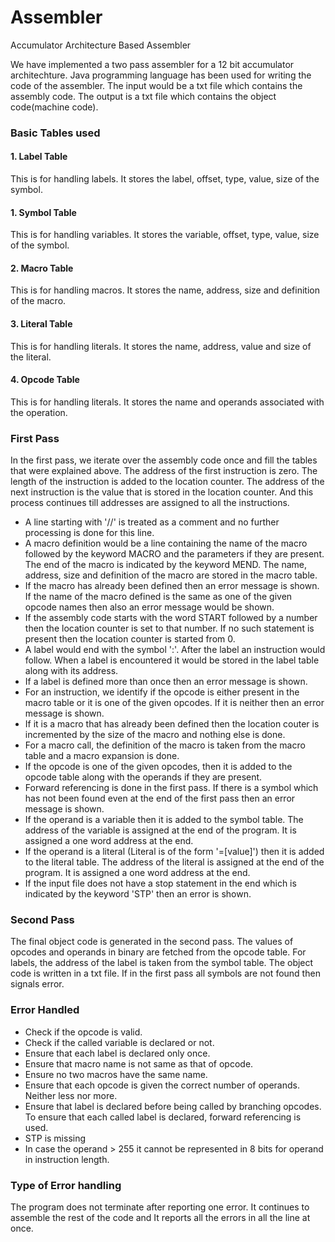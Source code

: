 # Assembler
Accumulator Architecture Based Assembler

We have implemented a two pass assembler for a 12 bit accumulator architechture. Java programming language has been used for writing the code of the assembler. The input would be a txt file which contains the assembly code. The output is a txt file which contains the object code(machine code).

 ### Basic Tables used
 #### 1. Label Table
 This is for handling labels. It stores the label, offset, type, value, size of the symbol. 
 #### 1. Symbol Table
 This is for handling variables. It stores the variable, offset, type, value, size of the symbol. 
 #### 2. Macro Table
 This is for handling macros. It stores the name, address, size and definition of the macro. 
 #### 3. Literal Table
 This is for handling literals. It stores the name, address, value and size of the literal.
 #### 4. Opcode Table
 This is for handling literals. It stores the name and operands associated with the operation.

 ### First Pass
In the first pass, we iterate over the assembly code once and fill the tables that were explained above. The address of the first instruction is zero. The length of the instruction is added to the location counter. The address of the next instruction is the value that is stored in the location counter. And this process continues till addresses are assigned to all the instructions. 
* A line starting with '//' is treated as a comment and no further processing is done for this line. 
* A macro definition would be a line containing the name of the macro followed by the keyword MACRO and the parameters if they are present. The end of the macro is indicated by the keyword MEND. The name, address, size and definition of the macro are stored in the macro table. 
* If the macro has already been defined then an error message is shown. If the name of the macro defined is the same as one of the given opcode names then also an error message would be shown.
* If the assembly code starts with the word START followed by a number then the location counter is set to that number. If no such statement is present then the location counter is started from 0. 
* A label would end with the symbol ':'. After the label an instruction would follow. When a label is encountered it would be stored in the label table along with its address.
* If a label is defined more than once then an error message is shown.
* For an instruction, we identify if the opcode is either present in the macro table or it is one of the given opcodes. If it is neither then an error message is shown. 
* If it is a macro that has already been defined then the location couter is incremented by the size of the macro and nothing else is done. 
* For a macro call, the definition of the macro is taken from the macro table and a macro expansion is done.
* If the opcode is one of the given opcodes, then it is added to the opcode table along with the operands if they are present.
* Forward referencing is done in the first pass. If there is a symbol which has not been found even at the end of the first pass then an error message is shown. 
* If the operand is a variable then it is added to the symbol table. The address of the variable is assigned at the end of the program. It is assigned a one word address at the end.
* If the operand is a literal (Literal is of the form '=[value]') then it is added to the literal table. The address of the literal is assigned at the end of the program. It is assigned a one word address at the end. 
* If the input file does not have a stop statement in the end which is indicated by the keyword 'STP' then an error is shown.

### Second Pass
The final object code is generated in the second pass. The values of opcodes and operands in binary are fetched from the opcode table. For labels, the address of the label is taken from the symbol table. The object code is written in a txt file. If in the first pass all symbols are not found then signals error.

### Error Handled
* Check if the opcode is valid.
* Check if the called variable is declared or not.
* Ensure that each label is declared only once.
* Ensure that macro name is not same as that of opcode.
* Ensure no two macros have the same name.
* Ensure that each opcode is given the correct number of operands. Neither less nor more.
* Ensure that label is declared before being called by branching opcodes. To ensure that each called label is declared, forward referencing is used.
* STP is missing
* In case the operand > 255 it cannot be represented in 8 bits for operand in instruction length.

### Type of Error handling
The program does not terminate after reporting one error. It continues to assemble the rest of the code and It reports all the errors in all the line at once.

